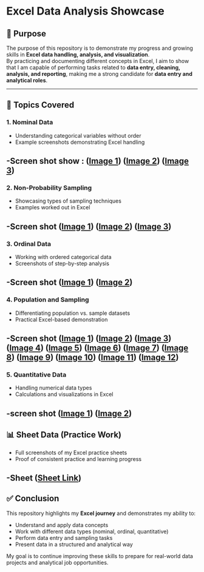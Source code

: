 # Excel Data Analysis Showcase  

## 🎯 Purpose  
The purpose of this repository is to demonstrate my progress and growing skills in **Excel data handling, analysis, and visualization**.  
By practicing and documenting different concepts in Excel, I aim to show that I am capable of performing tasks related to **data entry, cleaning, analysis, and reporting**, making me a strong candidate for **data entry and analytical roles**.  

---

## 📂 Topics Covered  

### 1. Nominal Data  
- Understanding categorical variables without order  
- Example screenshots demonstrating Excel handling  

-Screen shot
 show : ([Image 1](ss/ss1.png))
 ([Image 2](ss/ss2.png))
 ([Image 3](ss/ss3.png))
---

### 2. Non-Probability Sampling  
- Showcasing types of sampling techniques  
- Examples worked out in Excel  

-Screen shot
 ([Image 1](ss/ss4.png))
 ([Image 2](ss/ss5.png))
 ([Image 3](ss/ss6.png))
---

### 3. Ordinal Data  
- Working with ordered categorical data  
- Screenshots of step-by-step analysis  

-Screen shot
 ([Image 1](ss/ss7.png))
 ([Image 2](ss/ss8.png))
---

### 4. Population and Sampling  
- Differentiating population vs. sample datasets  
- Practical Excel-based demonstration  

-Screen shot
 ([Image 1](ss/ss9.png))
 ([Image 2](ss/ss10.png))
 ([Image 3](ss/ss11.png))
 ([Image 4](ss/ss12.png))
 ([Image 5](ss/ss13.png))
 ([Image 6](ss/ss14.png))
 ([Image 7](ss/ss15.png))
 ([Image 8](ss/ss16.png))
 ([Image 9](ss/ss17.png))
 ([Image 10](ss/ss18.png))
 ([Image 11](ss/ss19.png))
 ([Image 12](ss/ss20.png))
---

### 5. Quantitative Data  
- Handling numerical data types  
- Calculations and visualizations in Excel  

-screen shot
 ([Image 1](ss/ss21.png))
 ([Image 2](ss/ss22.png))
---

## 📊 Sheet Data (Practice Work)  
- Full screenshots of my Excel practice sheets  
- Proof of consistent practice and learning progress  

-Sheet
([Sheet Link](/Nominal%20Data.xlsx))
---

## ✅ Conclusion  
This repository highlights my **Excel journey** and demonstrates my ability to:  
- Understand and apply data concepts  
- Work with different data types (nominal, ordinal, quantitative)  
- Perform data entry and sampling tasks  
- Present data in a structured and analytical way  

My goal is to continue improving these skills to prepare for real-world data projects and analytical job opportunities.  

